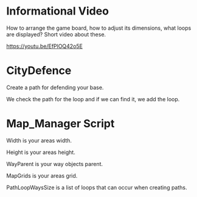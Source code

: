 # Informational Video
How to arrange the game board, how to adjust its dimensions, what loops are displayed? Short video about these.

https://youtu.be/EfPlOQ42o5E

# CityDefence
Create a path for defending your base.

We check the path for the loop and if we can find it, we add the loop.

# Map_Manager Script

Width is your areas width.

Height is your areas height.

WayParent is your way objects parent.

MapGrids is your areas grid.

PathLoopWaysSize is a list of loops that can occur when creating paths.



